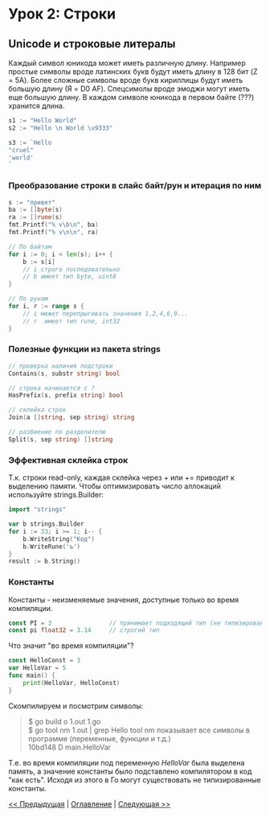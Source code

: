 # Урок 2: Строки

## Unicode и строковые литералы
Каждый символ юникода может иметь различную длину. Например простые символы вроде латинских букв будут иметь длину
в 128 бит (Z = 5A). Более сложные символы вроде букв кириллицы будут иметь большую длину (Я = D0 AF). Спецсимолы
вроде эмоджи могут иметь еще большую длину. В каждом символе юникода в первом байте (???) хранится длина.

```go
s1 := "Hello World"
s2 := "Hello \n World \u9333"

s3 := `Hello
"cruel"
'world'
`
```

### Преобразование строки в слайс байт/рун и итерация по ним
```go
s := "привет"
ba := []byte(s)
ra := []rune(s)
fmt.Printf("% v\b\n", ba)
fmt.Printf("% v\n\n", ra)

// По байтам
for i := 0; i < len(s); i++ {
    b := s[i]
    // i строго последовательно
    // b имеет тип byte, uint8
}

// По рунам
for i, r := range s {
    // i может перепрыгивать значения 1,2,4,6,9...
    // r ­ имеет тип rune, int32
}
```

### Полезные функции из пакета strings
```go
// проверка наличия подстроки
Contains(s, substr string) bool

// строка начинается с ?
HasPrefix(s, prefix string) bool

// склейка строк
Join(a []string, sep string) string

// разбиение по разделителю
Split(s, sep string) []string
```

### Эффективная склейка строк
Т.к. строки read-only, каждая склейка через + или += приводит к выделению памяти. Чтобы оптимизировать число аллокаций
используйте strings.Builder:

```go
import "strings"

var b strings.Builder
for i := 33; i >= 1; i-- {
    b.WriteString("Код")
    b.WriteRune('ъ')
}
result := b.String()
```

### Константы
Константы - неизменяемые значения, доступные только во время компиляции.

```go
const PI = 3		        // принимает подходящий тип (не типизированная константа)
const pi float32 = 3.14	    // строгий тип
```

Что значит "во время компиляции"?
```go
const HelloConst = 3
var HelloVar = 5
func main() {
    print(HelloVar, HelloConst)
}
```

Скомпилируем и посмотрим символы:
> $ go build ­o 1.out 1.go  
> $ go tool nm 1.out | grep Hello	 tool nm показывает все символы в программе (переменные, функции и т.д.)  
>  10bd148 D main.HelloVar  

Т.е. во время компиляции под переменную _HelloVar_ была выделена память, а значение константы было подставлено
компилятором в код "как есть". Исходя из этого в Го могут существовать не типизированные константы.

[<< Предыдущая](01-tools.md) | [Оглавление](../readme.md) | [Следующая >>](03-slices.md)
